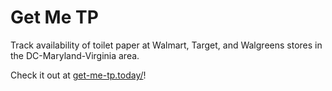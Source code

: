 # Get Me TP

Track availability of toilet paper at Walmart, Target, and Walgreens stores in the DC-Maryland-Virginia area.

Check it out at [get-me-tp.today/](https://get-me-tp.today/)!

